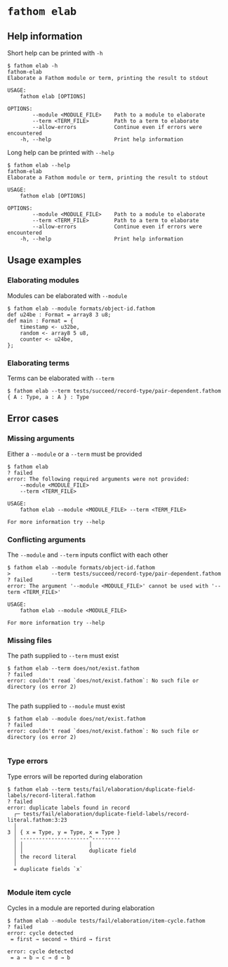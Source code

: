 # `fathom elab`

## Help information

Short help can be printed with `-h`

```console
$ fathom elab -h
fathom-elab 
Elaborate a Fathom module or term, printing the result to stdout

USAGE:
    fathom elab [OPTIONS]

OPTIONS:
        --module <MODULE_FILE>    Path to a module to elaborate
        --term <TERM_FILE>        Path to a term to elaborate
        --allow-errors            Continue even if errors were encountered
    -h, --help                    Print help information

```

Long help can be printed with `--help`

```console
$ fathom elab --help
fathom-elab 
Elaborate a Fathom module or term, printing the result to stdout

USAGE:
    fathom elab [OPTIONS]

OPTIONS:
        --module <MODULE_FILE>    Path to a module to elaborate
        --term <TERM_FILE>        Path to a term to elaborate
        --allow-errors            Continue even if errors were encountered
    -h, --help                    Print help information

```

## Usage examples

### Elaborating modules

Modules can be elaborated with `--module`

```console
$ fathom elab --module formats/object-id.fathom
def u24be : Format = array8 3 u8;
def main : Format = {
    timestamp <- u32be,
    random <- array8 5 u8,
    counter <- u24be,
};

```

### Elaborating terms

Terms can be elaborated with `--term`

```console
$ fathom elab --term tests/succeed/record-type/pair-dependent.fathom
{ A : Type, a : A } : Type

```

## Error cases

### Missing arguments

Either a `--module` or a `--term` must be provided

```console
$ fathom elab
? failed
error: The following required arguments were not provided:
    --module <MODULE_FILE>
    --term <TERM_FILE>

USAGE:
    fathom elab --module <MODULE_FILE> --term <TERM_FILE>

For more information try --help

```

### Conflicting arguments

The `--module` and `--term` inputs conflict with each other

```console
$ fathom elab --module formats/object-id.fathom
>             --term tests/succeed/record-type/pair-dependent.fathom
? failed
error: The argument '--module <MODULE_FILE>' cannot be used with '--term <TERM_FILE>'

USAGE:
    fathom elab --module <MODULE_FILE>

For more information try --help

```

### Missing files

The path supplied to `--term` must exist

```console
$ fathom elab --term does/not/exist.fathom
? failed
error: couldn't read `does/not/exist.fathom`: No such file or directory (os error 2)


```

The path supplied to `--module` must exist

```console
$ fathom elab --module does/not/exist.fathom
? failed
error: couldn't read `does/not/exist.fathom`: No such file or directory (os error 2)


```

### Type errors

Type errors will be reported during elaboration

```console
$ fathom elab --term tests/fail/elaboration/duplicate-field-labels/record-literal.fathom
? failed
error: duplicate labels found in record
  ┌─ tests/fail/elaboration/duplicate-field-labels/record-literal.fathom:3:23
  │
3 │ { x = Type, y = Type, x = Type }
  │ ----------------------^---------
  │ │                     │
  │ │                     duplicate field
  │ the record literal
  │
  = duplicate fields `x`


```

### Module item cycle

Cycles in a module are reported during elaboration

```console
$ fathom elab --module tests/fail/elaboration/item-cycle.fathom
? failed
error: cycle detected
 = first → second → third → first

error: cycle detected
 = a → b → c → d → b


```
